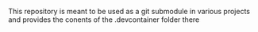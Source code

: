 This repository is meant to be used as a git submodule in various projects and provides the conents of the .devcontainer folder there

